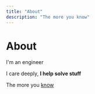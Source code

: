 ```yaml
---
title: "About"
description: "The more you know"
---
```


# About

I'm an engineer

I care deeply, **I help solve stuff**

The more you [know](/en/projects/)
